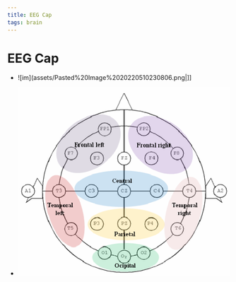 ```yaml
---
title: EEG Cap
tags: brain
---
```


# EEG Cap
- ![im](assets/Pasted%20Image%2020220510230806.png|]]

- ![im](assets/Pasted%20Image%2020220518144509.png)
























































